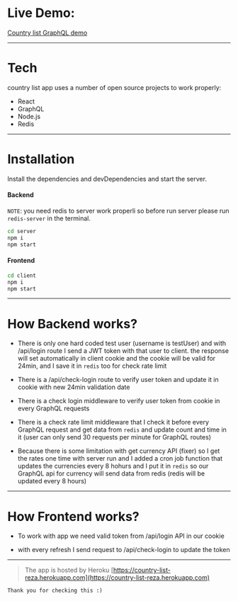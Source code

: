 # Live Demo:
[Country list GraphQL demo](https://country-list-reza.herokuapp.com)

---
# Tech

country list app uses a number of open source projects to work properly:

- React 
- GraphQL
- Node.js
- Redis
---
# Installation

Install the dependencies and devDependencies and start the server.

#### Backend
`NOTE`: you need redis to server work properli so before run server please run `redis-server` in the terminal.

```sh
cd server
npm i
npm start
```

#### Frontend
```sh
cd client
npm i
npm start
```
---
# How Backend works?

* There is only one hard coded test user (username is testUser) and with /api/login route I send a JWT token with that user to client. the response will set automatically in client cookie and the cookie will be valid for 24min, and I save it in `redis` too for check rate limit

* There is a /api/check-login route to verify user token and update it in cookie with new 24min validation date

* There is a check login middleware to verify user token from cookie in every GraphQL requests

* There is a check rate limit middleware that I check it before every GraphQL request and get data from `redis` and update count and time in it (user can only send 30 requests per minute for GraphQL routes)

* Because there is some limitation with get currency API (fixer) so I get the rates one time with server run and I added a cron job function that updates the currencies every 8 hohurs and I put it in `redis` so our GraphQL api for currency will send data from redis (redis will be updated every 8 hours)

---
# How Frontend works?

* To work with app we need valid token from /api/login API in our cookie

* with every refresh I send request to /api/check-login to update the token

---

> The app is hosted by Heroku [https://country-list-reza.herokuapp.com](https://country-list-reza.herokuapp.com)

`Thank you for checking this :) `